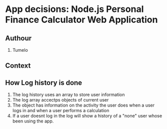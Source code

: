 # App decisions: Node.js Personal Finance Calculator Web Application
## Authour
1. Tumelo
## Context

## How Log history is done
1. The log history uses an array to store user information
2. The log array accectps objects of current user
3. The object has information on the activity the user does when
a user logs in and when a user performs a calculation
4. If a user doesnt log in the log will show a history of a "none" user
whose been using the app.



